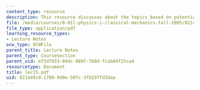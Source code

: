 ```yaml
---
content_type: resource
description: This resource discusses about the topics based on potential energy.
file: /media/courses/8-01l-physics-i-classical-mechanics-fall-2005/821449c017809d9e50fc3fb297fd3daa_lec15.pdf
file_type: application/pdf
learning_resource_types:
- Lecture Notes
ocw_type: OCWFile
parent_title: Lecture Notes
parent_type: CourseSection
parent_uid: ef5d7853-04dc-089f-760d-fcab84f25ca4
resourcetype: Document
title: lec15.pdf
uid: 821449c0-1780-9d9e-50fc-3fb297fd3daa
---
```

